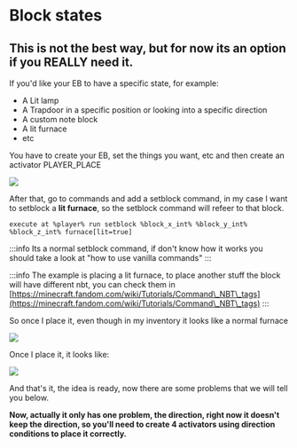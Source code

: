 # Block states

## ****This is not the best way, but for now its an option if you REALLY need it.****

If you'd like your EB to have a specific state, for example:

* A Lit lamp
* A Trapdoor in a specific position or looking into a specific direction
* A custom note block
* A lit furnace
* etc

You have to create your EB, set the things you want, etc and then create an activator PLAYER\_PLACE

![](<../../../.gitbook/assets/image (289).png>)

After that, go to commands and add a setblock command, in my case I want to setblock a **lit furnace**, so the setblock command will refeer to that block.

```
execute at %player% run setblock %block_x_int% %block_y_int% %block_z_int% furnace[lit=true]
```

:::info
Its a normal setblock command, if don't know how it works you should take a look at "how to use vanilla commands"
:::

:::info
The example is placing a lit furnace, to place another stuff the block will have different nbt, you can check them in [https://minecraft.fandom.com/wiki/Tutorials/Command\_NBT\_tags](https://minecraft.fandom.com/wiki/Tutorials/Command\_NBT\_tags)
:::

So once I place it, even though in my inventory it looks like a normal furnace

![](<../../../.gitbook/assets/image (277).png>)

Once I place it, it looks like:

![](<../../../.gitbook/assets/image (347).png>)

And that's it, the idea is ready, now there are some problems that we will tell you below.

****Now, actually it only has one problem, the direction, right now it doesn't keep the direction, so you'll need to create 4 activators using direction conditions to place it correctly.****

